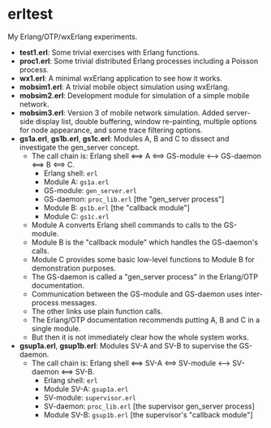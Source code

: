 # erltest
My Erlang/OTP/wxErlang experiments.
* **test1.erl**: Some trivial exercises with Erlang functions.
* **proc1.erl**: Some trivial distributed Erlang processes including a Poisson process.
* **wx1.erl**: A minimal wxErlang application to see how it works.
* **mobsim1.erl**: A trivial mobile object simulation using wxErlang.
* **mobsim2.erl**: Development module for simulation of a simple mobile network.
* **mobsim3.erl**: Version 3 of mobile network simulation. Added server-side display list, double buffering, window re-painting, multiple options for node appearance, and some trace filtering options.
* **gs1a.erl**, **gs1b.erl**, **gs1c.erl**: Modules A, B and C to dissect and investigate the gen_server concept.
  * The call chain is: Erlang shell <==> A <==> GS-module <--> GS-daemon <==> B <==> C.
    * Erlang shell: `erl`
    * Module A: `gs1a.erl`
    * GS-module: `gen_server.erl`
    * GS-daemon: `proc_lib.erl` [the "gen_server process"]
    * Module B: `gs1b.erl` [the "callback module"]
    * Module C: `gs1c.erl`
  * Module A converts Erlang shell commands to calls to the GS-module.
  * Module B is the "callback module" which handles the GS-daemon's calls.
  * Module C provides some basic low-level functions to Module B for demonstration purposes.
  * The GS-daemon is called a "gen_server process" in the Erlang/OTP documentation.
  * Communication between the GS-module and GS-daemon uses inter-process messages.
  * The other links use plain function calls.
  * The Erlang/OTP documentation recommends putting A, B and C in a single module.
  * But then it is not immediately clear how the whole system works.
* **gsup1a.erl**, **gsup1b.erl**: Modules SV-A and SV-B to supervise the GS-daemon.
  * The call chain is: Erlang shell <==> SV-A <==> SV-module <--> SV-daemon <==> SV-B.
    * Erlang shell: `erl`
    * Module SV-A: `gsup1a.erl`
    * SV-module: `supervisor.erl`
    * SV-daemon: `proc_lib.erl` [the supervisor gen_server process]
    * Module SV-B: `gsup1b.erl` [the supervisor's "callback module"]
